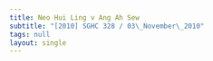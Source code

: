 ```yaml
---
title: Neo Hui Ling v Ang Ah Sew
subtitle: "[2010] SGHC 328 / 03\_November\_2010"
tags: null
layout: single
---
```


